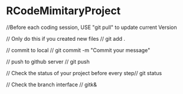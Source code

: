# RCodeMimitaryProject
//Before each coding session, USE "git pull" to update current Version

// Only do this if you created new files // git add .

// commit to local // git commit -m "Commit your message"

// push to github server // git push

// Check the status of your project before every step// git status

// Check the branch interface // gitk&
